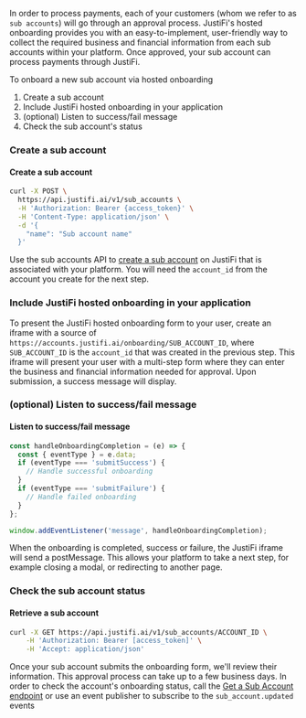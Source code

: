 In order to process payments, each of your customers (whom we refer to as `sub accounts`) will go through an approval process. JustiFi's hosted onboarding provides you with an easy-to-implement, user-friendly way to collect the required business and financial information from each sub accounts within your platform. Once approved, your sub account can process payments through JustiFi.

To onboard a new sub account via hosted onboarding
1. Create a sub account
2. Include JustiFi hosted onboarding in your application
3. (optional) Listen to success/fail message
4. Check the sub account's status


### Create a sub account

#### Create a sub account
```sh
curl -X POST \
  https://api.justifi.ai/v1/sub_accounts \
  -H 'Authorization: Bearer {access_token}' \
  -H 'Content-Type: application/json' \
  -d '{
    "name": "Sub account name"
  }'
```

Use the sub accounts API to [create a sub account](/tag/Sub-Accounts#operation/CreateSubAccount) on JustiFi that is associated with your platform. You will need the `account_id` from the account you create for the next step.

### Include JustiFi hosted onboarding in your application
To present the JustiFi hosted onboarding form to your user, create an iframe with a source of `https://accounts.justifi.ai/onboarding/SUB_ACCOUNT_ID`, where `SUB_ACCOUNT_ID` is the `account_id` that was created in the previous step. This iframe will present your user with a multi-step form where they can enter the business and financial information needed for approval. Upon submission, a success message will display.

### (optional) Listen to success/fail message

#### Listen to success/fail message
```js
const handleOnboardingCompletion = (e) => {
  const { eventType } = e.data;
  if (eventType === 'submitSuccess') {
    // Handle successful onboarding
  }
  if (eventType === 'submitFailure') {
    // Handle failed onboarding
  }
};

window.addEventListener('message', handleOnboardingCompletion);
```

When the onboarding is completed, success or failure, the JustiFi iframe will send a postMessage. This allows your platform to take a next step, for example closing a modal, or redirecting to another page.

### Check the sub account status

#### Retrieve a sub account
```sh
curl -X GET https://api.justifi.ai/v1/sub_accounts/ACCOUNT_ID \
    -H 'Authorization: Bearer [access_token]' \
    -H 'Accept: application/json'
```

Once your sub account submits the onboarding form, we'll review their information. This approval process can take up to a few business days. In order to check the account's onboarding status, call the [Get a Sub Account endpoint](/tag/Sub-Accounts#operation/GetSubAccount) or use an event publisher to subscribe to the `sub_account.updated` events
